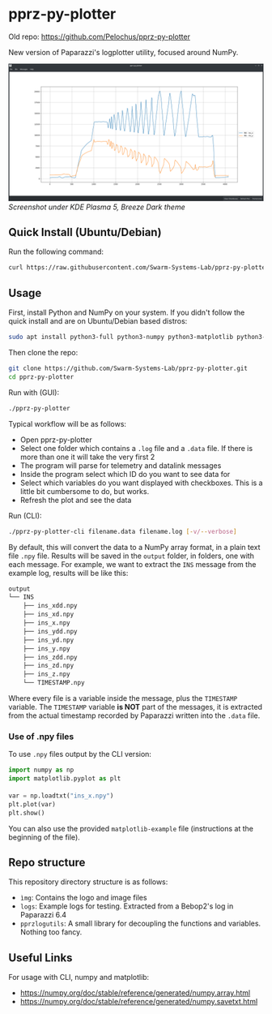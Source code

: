 # pprz-py-plotter

Old repo: https://github.com/Pelochus/pprz-py-plotter

New version of Paparazzi's logplotter utility, focused around NumPy.

![GUI-Screenshot](https://github.com/Swarm-Systems-Lab/pprz-py-plotter/blob/master/img/screenshot.png)
_Screenshot under KDE Plasma 5, Breeze Dark theme_

## Quick Install (Ubuntu/Debian)

Run the following command:

```bash
curl https://raw.githubusercontent.com/Swarm-Systems-Lab/pprz-py-plotter/master/install.sh | sudo bash"
```

## Usage

First, install Python and NumPy on your system. If you didn't follow the quick install and are on Ubuntu/Debian based distros:

```bash
sudo apt install python3-full python3-numpy python3-matplotlib python3-lxml python3-pyqt5 -y
```

Then clone the repo:

```bash
git clone https://github.com/Swarm-Systems-Lab/pprz-py-plotter.git
cd pprz-py-plotter
```

Run with (GUI):

```bash
./pprz-py-plotter
```

Typical workflow will be as follows:

- Open pprz-py-plotter
- Select one folder which contains a `.log` file and a `.data` file. If there is more than one it will take the very first 2
- The program will parse for telemetry and datalink messages
- Inside the program select which ID do you want to see data for
- Select which variables do you want displayed with checkboxes. This is a little bit cumbersome to do, but works.
- Refresh the plot and see the data

Run (CLI):

```bash
./pprz-py-plotter-cli filename.data filename.log [-v/--verbose]
```

By default, this will convert the data to a NumPy array format, in a plain text file `.npy` file.
Results will be saved in the `output` folder, in folders, one with each message.
For example, we want to extract the `INS` message from the example log, results will be like this:

```bash
output
└── INS
    ├── ins_xdd.npy
    ├── ins_xd.npy
    ├── ins_x.npy
    ├── ins_ydd.npy
    ├── ins_yd.npy
    ├── ins_y.npy
    ├── ins_zdd.npy
    ├── ins_zd.npy
    ├── ins_z.npy
    └── TIMESTAMP.npy
```

Where every file is a variable inside the message, plus the `TIMESTAMP` variable.
The `TIMESTAMP` variable **is NOT** part of the messages, it is extracted from the actual timestamp recorded by Paparazzi written into the `.data` file.

### Use of .npy files

To use `.npy` files output by the CLI version:

```python
import numpy as np
import matplotlib.pyplot as plt

var = np.loadtxt("ins_x.npy")
plt.plot(var)
plt.show()
```

You can also use the provided `matplotlib-example` file (instructions at the beginning of the file).

## Repo structure

This repository directory structure is as follows:

- `ìmg`: Contains the logo and image files
- `logs`: Example logs for testing. Extracted from a Bebop2's log in Paparazzi 6.4
- `pprzlogutils`: A small library for decoupling the functions and variables. Nothing too fancy.

## Useful Links

For usage with CLI, numpy and matplotlib:
- https://numpy.org/doc/stable/reference/generated/numpy.array.html
- https://numpy.org/doc/stable/reference/generated/numpy.savetxt.html

